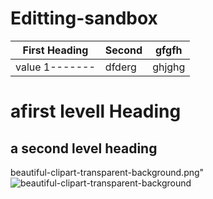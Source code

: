 # Editting-sandbox
|First Heading | Second | gfgfh |
|--------------|--------|-------|
|value 1-------|dfderg  |ghjghg | 


# afirst levell Heading
## a second level heading
beautiful-clipart-transparent-background.png"
![beautiful-clipart-transparent-background](https://github.com/HinaFarrukh1299/Editting-sandbox/blob/main/beautiful-clipart-transparent-background.png)
